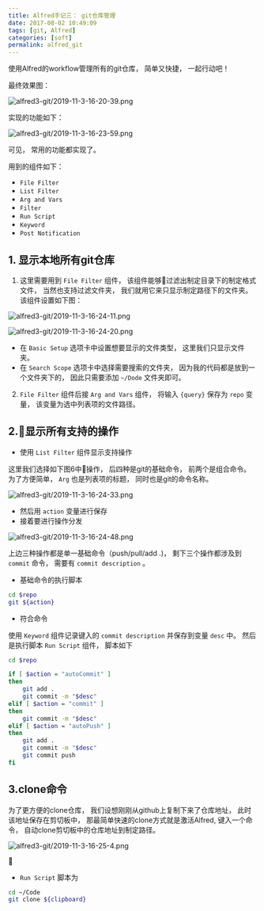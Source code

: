 ```yaml
---
title: Alfred手记三： git仓库管理
date: 2017-08-02 10:49:09
tags: [git, Alfred]
categories: [soft]
permalink: alfred_git
---
```


使用Alfred的workflow管理所有的git仓库， 简单又快捷， 一起行动吧！

最终效果图：

![alfred3-git/2019-11-3-16-20-39.png](http://img.geekerhua.com/blog/alfred3-git/2019-11-3-16-20-39.png)

实现的功能如下：

![alfred3-git/2019-11-3-16-23-59.png](http://img.geekerhua.com/blog/alfred3-git/2019-11-3-16-23-59.png)

可见， 常用的功能都实现了。

用到的组件如下：

* `File Filter`
* `List Filter`
* `Arg and Vars`
* `Filter`
* `Run Script`
* `Keyword`
* `Post Notification`

## 1. 显示本地所有git仓库

1. 这里需要用到 `File Filter` 组件， 该组件能够过滤出制定目录下的制定格式文件， 当然也支持过滤文件夹， 我们就用它来只显示制定路径下的文件夹。 该组件设置如下图：

![alfred3-git/2019-11-3-16-24-11.png](http://img.geekerhua.com/blog/alfred3-git/2019-11-3-16-24-11.png)

![alfred3-git/2019-11-3-16-24-20.png](http://img.geekerhua.com/blog/alfred3-git/2019-11-3-16-24-20.png)

* 在 `Basic Setup` 选项卡中设置想要显示的文件类型， 这里我们只显示文件夹。
* 在 `Search Scope` 选项卡中选择需要搜索的文件夹， 因为我的代码都是放到一个文件夹下的， 因此只需要添加 `~/Dode` 文件夹即可。

2. `File Filter` 组件后接 `Arg and Vars` 组件， 将输入 `{query}` 保存为 `repo` 变量， 该变量为选中列表项的文件路径。

## 2.显示所有支持的操作

* 使用 `List Filter` 组件显示支持操作

这里我们选择如下图6中操作， 后四种是git的基础命令， 前两个是组合命令。 为了方便简单， `Arg` 也是列表项的标题， 同时也是git的命令名称。

![alfred3-git/2019-11-3-16-24-33.png](http://img.geekerhua.com/blog/alfred3-git/2019-11-3-16-24-33.png)

* 然后用 `action` 变量进行保存
* 接着要进行操作分发

![alfred3-git/2019-11-3-16-24-48.png](http://img.geekerhua.com/blog/alfred3-git/2019-11-3-16-24-48.png)

上边三种操作都是单一基础命令（push/pull/add .)， 剩下三个操作都涉及到 `commit` 命令， 需要有 `commit description` 。

* 基础命令的执行脚本

``` bash
cd $repo
git ${action}
```

* 符合命令

使用 `Keyword` 组件记录键入的 `commit description` 并保存到变量 `desc` 中。 然后是执行脚本 `Run Script` 组件， 脚本如下

``` bash
cd $repo

if [ $action = "autoCommit" ]
then
	git add .
	git commit -m "$desc"
elif [ $action = "commit" ]
then
    git commit -m "$desc"
elif [ $action = "autoPush" ]
then
	git add .
	git commit -m "$desc"
	git commit push
fi
```

## 3.clone命令

为了更方便的clone仓库， 我们设想刚刚从github上复制下来了仓库地址， 此时该地址保存在剪切板中， 那最简单快速的clone方式就是激活Alfred, 键入一个命令， 自动clone剪切板中的仓库地址到制定路径。

![alfred3-git/2019-11-3-16-25-4.png](http://img.geekerhua.com/blog/alfred3-git/2019-11-3-16-25-4.png)



* `Run Script` 脚本为

``` bash
cd ~/Code
git clone ${clipboard}
```

